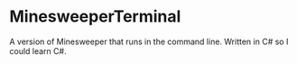 # MinesweeperTerminal

A version of Minesweeper that runs in the command line. Written in C# so I could learn C#.
